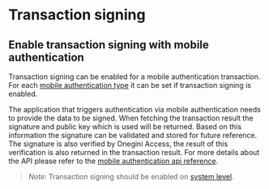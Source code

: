 # Transaction signing

## Enable transaction signing with mobile authentication

Transaction signing can be enabled for a mobile authentication transaction. For each 
[mobile authentication type](../mobile-authentication/mobile-authentication.md#configure-mobile-authentication-types) it can be set if transaction signing is 
enabled. 

The application that triggers authentication via mobile authentication needs to provide the data to be signed. When fetching the transaction result the
signature and public key which is used will be returned. Based on this information the signature can be validated and stored for future reference. The signature
is also verified by Onegini Access, the result of this verification is also returned in the transaction result. For more details about the API please refer
to the [mobile authentication api reference](../../../api-reference/mobile-authentication/mobile-authentication-v4.md#fetch-authentication-result).

>*Note*: Transaction signing should be enabled on [system level](../../technical-app-management/system-features-config/system-features-config.md).


